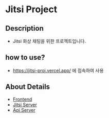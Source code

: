 # Jitsi Project
## Description
- Jitsi 화상 채팅을 위한 프로젝트입니다.

## how to use?
- https://jitsi-proj.vercel.app/ 에 접속하여 사용

## About Details
- [Frontend](./fe/README.md)
- [Jitsi Server](./jitsi/README.md)
- [Api Server](./be/README.md)